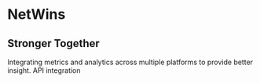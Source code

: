 # NetWins


## Stronger Together

Integrating metrics and analytics across multiple platforms to provide better insight.
API integration
